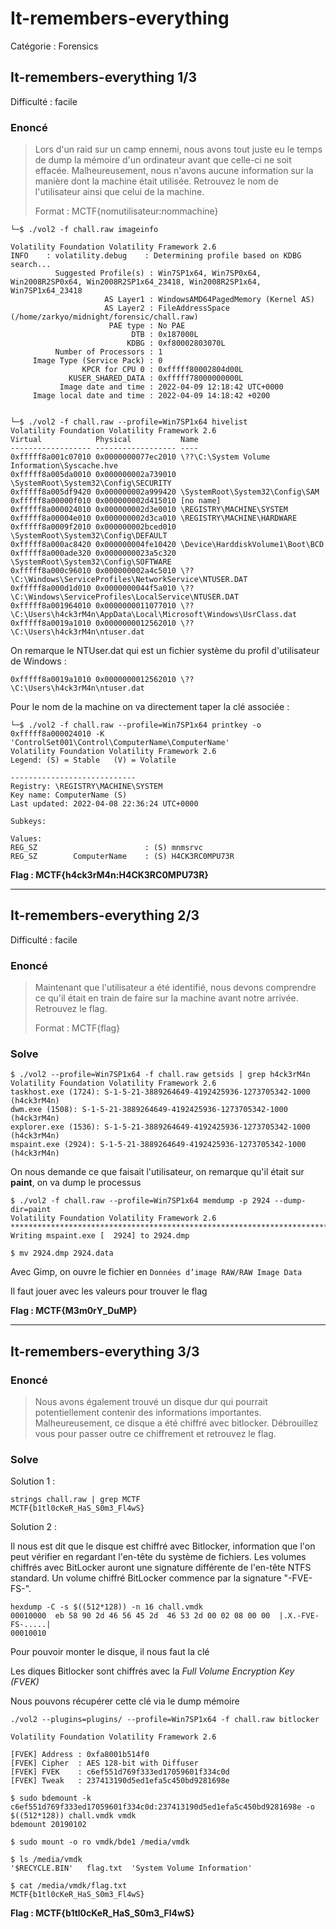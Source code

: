 # It-remembers-everything

Catégorie : Forensics

## It-remembers-everything 1/3

Difficulté : facile

### Enoncé

> Lors d'un raid sur un camp ennemi, nous avons tout juste eu le temps de dump la mémoire d'un ordinateur avant que celle-ci ne soit effacée. Malheureusement, nous n'avons aucune information sur la manière dont la machine était utilisée. Retrouvez le nom de l'utilisateur ainsi que celui de la machine.
>
> Format : MCTF{nomutilisateur:nommachine}

```shell
└─$ ./vol2 -f chall.raw imageinfo

Volatility Foundation Volatility Framework 2.6
INFO    : volatility.debug    : Determining profile based on KDBG search...
          Suggested Profile(s) : Win7SP1x64, Win7SP0x64, Win2008R2SP0x64, Win2008R2SP1x64_23418, Win2008R2SP1x64, Win7SP1x64_23418
                     AS Layer1 : WindowsAMD64PagedMemory (Kernel AS)
                     AS Layer2 : FileAddressSpace (/home/zarkyo/midnight/forensic/chall.raw)
                      PAE type : No PAE
                           DTB : 0x187000L
                          KDBG : 0xf80002803070L
          Number of Processors : 1
     Image Type (Service Pack) : 0
                KPCR for CPU 0 : 0xfffff80002804d00L
             KUSER_SHARED_DATA : 0xfffff78000000000L
           Image date and time : 2022-04-09 12:18:42 UTC+0000
     Image local date and time : 2022-04-09 14:18:42 +0200
                                                                                                                                      

└─$ ./vol2 -f chall.raw --profile=Win7SP1x64 hivelist
Volatility Foundation Volatility Framework 2.6
Virtual            Physical           Name
------------------ ------------------ ----
0xfffff8a001c07010 0x0000000077ec2010 \??\C:\System Volume Information\Syscache.hve
0xfffff8a005da0010 0x000000002a739010 \SystemRoot\System32\Config\SECURITY
0xfffff8a005df9420 0x000000002a999420 \SystemRoot\System32\Config\SAM
0xfffff8a00000f010 0x000000002d415010 [no name]
0xfffff8a000024010 0x000000002d3e0010 \REGISTRY\MACHINE\SYSTEM
0xfffff8a00004e010 0x000000002d3ca010 \REGISTRY\MACHINE\HARDWARE
0xfffff8a0009f2010 0x000000002bced010 \SystemRoot\System32\Config\DEFAULT
0xfffff8a000ac8420 0x000000004fe10420 \Device\HarddiskVolume1\Boot\BCD
0xfffff8a000ade320 0x0000000023a5c320 \SystemRoot\System32\Config\SOFTWARE
0xfffff8a000c96010 0x000000002a4c5010 \??\C:\Windows\ServiceProfiles\NetworkService\NTUSER.DAT
0xfffff8a000d1d010 0x0000000044f5a010 \??\C:\Windows\ServiceProfiles\LocalService\NTUSER.DAT
0xfffff8a001964010 0x0000000011077010 \??\C:\Users\h4ck3rM4n\AppData\Local\Microsoft\Windows\UsrClass.dat
0xfffff8a0019a1010 0x0000000012562010 \??\C:\Users\h4ck3rM4n\ntuser.dat
```

On remarque le NTUser.dat qui est un fichier système du profil d'utilisateur de Windows :

```
0xfffff8a0019a1010 0x0000000012562010 \??\C:\Users\h4ck3rM4n\ntuser.dat
```

Pour le nom de la machine on va directement taper la clé associée :

```shell
└─$ ./vol2 -f chall.raw --profile=Win7SP1x64 printkey -o 0xfffff8a000024010 -K 'ControlSet001\Control\ComputerName\ComputerName' 
Volatility Foundation Volatility Framework 2.6
Legend: (S) = Stable   (V) = Volatile

----------------------------
Registry: \REGISTRY\MACHINE\SYSTEM
Key name: ComputerName (S)
Last updated: 2022-04-08 22:36:24 UTC+0000

Subkeys:

Values:
REG_SZ                        : (S) mnmsrvc
REG_SZ        ComputerName    : (S) H4CK3RC0MPU73R
```

**Flag : MCTF{h4ck3rM4n:H4CK3RC0MPU73R}**

---

## It-remembers-everything 2/3

Difficulté : facile

### Enoncé

> Maintenant que l'utilisateur a été identifié, nous devons comprendre ce qu'il était en train de faire sur la machine avant notre arrivée. Retrouvez le flag.
> 
> Format : MCTF{flag}

### Solve

```
$ ./vol2 --profile=Win7SP1x64 -f chall.raw getsids | grep h4ck3rM4n
Volatility Foundation Volatility Framework 2.6
taskhost.exe (1724): S-1-5-21-3889264649-4192425936-1273705342-1000 (h4ck3rM4n)
dwm.exe (1508): S-1-5-21-3889264649-4192425936-1273705342-1000 (h4ck3rM4n)
explorer.exe (1536): S-1-5-21-3889264649-4192425936-1273705342-1000 (h4ck3rM4n)
mspaint.exe (2924): S-1-5-21-3889264649-4192425936-1273705342-1000 (h4ck3rM4n)
```

On nous demande ce que faisait l'utilisateur, on remarque qu'il était sur **paint**, on va dump le processus

```
$ ./vol2 -f chall.raw --profile=Win7SP1x64 memdump -p 2924 --dump-dir=paint 
Volatility Foundation Volatility Framework 2.6
************************************************************************
Writing mspaint.exe [  2924] to 2924.dmp

$ mv 2924.dmp 2924.data
```

Avec Gimp, on ouvre le fichier en `Données d’image RAW/RAW Image Data`

Il faut jouer avec les valeurs pour trouver le flag

[](./img/flag.png)

**Flag : MCTF{M3m0rY_DuMP}**

---

## It-remembers-everything 3/3

### Enoncé

> Nous avons également trouvé un disque dur qui pourrait potentiellement contenir des informations importantes. Malheureusement, ce disque a été chiffré avec bitlocker.
> Débrouillez vous pour passer outre ce chiffrement et retrouvez le flag.

### Solve

Solution 1 :

```shell
strings chall.raw | grep MCTF
MCTF{b1tl0cKeR_HaS_S0m3_Fl4wS}
```

Solution 2 :

Il nous est dit que le disque est chiffré avec Bitlocker, information que l'on peut vérifier en regardant l'en-tête du système de fichiers. Les volumes chiffrés avec BitLocker auront une signature différente de l'en-tête NTFS standard. Un volume chiffré BitLocker commence par la signature "-FVE-FS-".

```shell
hexdump -C -s $((512*128)) -n 16 chall.vmdk
00010000  eb 58 90 2d 46 56 45 2d  46 53 2d 00 02 08 00 00  |.X.-FVE-FS-.....|
00010010
```

Pour pouvoir monter le disque, il nous faut la clé

Les diques Bitlocker sont chiffrés avec la *Full Volume Encryption Key (FVEK)*

Nous pouvons récupérer cette clé via le dump mémoire

```shell
./vol2 --plugins=plugins/ --profile=Win7SP1x64 -f chall.raw bitlocker

Volatility Foundation Volatility Framework 2.6

[FVEK] Address : 0xfa8001b514f0
[FVEK] Cipher  : AES 128-bit with Diffuser
[FVEK] FVEK    : c6ef551d769f333ed17059601f334c0d
[FVEK] Tweak   : 237413190d5ed1efa5c450bd9281698e
```

```shell
$ sudo bdemount -k c6ef551d769f333ed17059601f334c0d:237413190d5ed1efa5c450bd9281698e -o $((512*128)) chall.vmdk vmdk
bdemount 20190102

$ sudo mount -o ro vmdk/bde1 /media/vmdk

$ ls /media/vmdk 
'$RECYCLE.BIN'   flag.txt  'System Volume Information'

$ cat /media/vmdk/flag.txt
MCTF{b1tl0cKeR_HaS_S0m3_Fl4wS}
```

**Flag : MCTF{b1tl0cKeR_HaS_S0m3_Fl4wS}**
